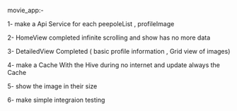 movie_app:-

1- make a Api Service for each peepoleList , profileImage

2-  HomeView completed infinite scrolling and show has no more data

3-  DetailedView Completed ( basic profile information , Grid view of images)

4-  make a Cache With the Hive during no internet and update always the Cache 

5-  show the image in their size

6- make simple integraion testing
